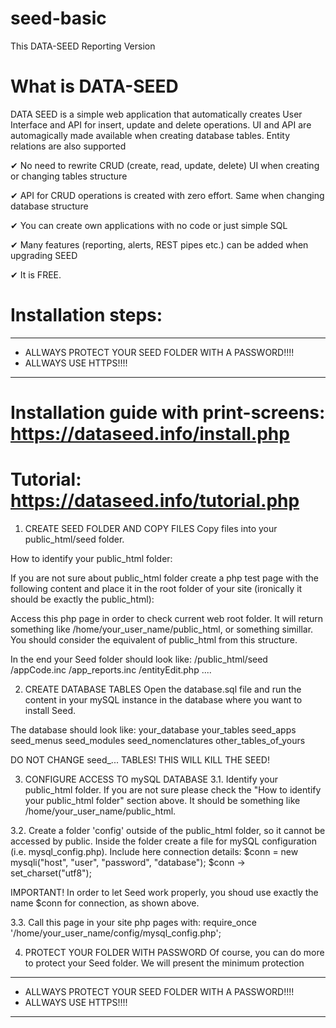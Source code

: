 # seed-basic
This DATA-SEED Reporting Version


# What is DATA-SEED

DATA SEED is a simple web application that automatically creates User Interface and API for insert, update and delete operations. UI and API are automagically made available when creating database tables. Entity relations are also supported

✔ No need to rewrite CRUD (create, read, update, delete) UI when creating or changing tables structure

✔ API for CRUD operations is created with zero effort. Same when changing database structure

✔ You can create own applications with no code or just simple SQL

✔ Many features (reporting, alerts, REST pipes etc.) can be added when upgrading SEED

✔ It is FREE.



# Installation steps:

------------------------------------------------------------------
* ALLWAYS PROTECT YOUR SEED FOLDER WITH A PASSWORD!!!!
* ALLWAYS USE HTTPS!!!!
------------------------------------------------------------------

# Installation guide with print-screens: https://dataseed.info/install.php
# Tutorial: https://dataseed.info/tutorial.php



1. CREATE SEED FOLDER AND COPY FILES
Copy files into your public_html/seed folder.


How to identify your public_html folder:

If you are not sure about public_html folder create a php test page with the following content and place it in the root folder of your site
(ironically it should be exactly the public_html):

<?php
header("Content-Type: text/plain;charset=UTF-8");
print($_SERVER['DOCUMENT_ROOT']);
?>

Access this php page in order to check current web root folder. It will return something like /home/your_user_name/public_html, or something simillar.
You should consider the equivalent of public_html from this structure.


In the end your Seed folder should look like:
/public_html/seed
	/appCode.inc
	/app_reports.inc
	/entityEdit.php
	....





2. CREATE DATABASE TABLES
Open the database.sql file and run the content in your mySQL instance in the database where you want to install Seed.

The database should look like:
your_database
	your_tables
	seed_apps
	seed_menus
	seed_modules
	seed_nomenclatures
	other_tables_of_yours
	


DO NOT CHANGE seed_... TABLES! THIS WILL KILL THE SEED!



3. CONFIGURE ACCESS TO mySQL DATABASE
3.1. Identify your public_html folder. If you are not sure please check the "How to identify your public_html folder" section above.
It should be something like /home/your_user_name/public_html.
 
3.2. Create a folder 'config' outside of the public_html folder, so it cannot be accessed by public.
Inside the folder create a file for mySQL configuration (i.e. mysql_config.php).
Include here connection details:
$conn = new mysqli("host", "user", "password", "database");
$conn -> set_charset("utf8");

IMPORTANT! In order to let Seed work properly, you shoud use exactly the name $conn for connection, as shown above.
 
 
3.3. Call this page in your site php pages with: require_once '/home/your_user_name/config/mysql_config.php';


4. PROTECT YOUR FOLDER WITH PASSWORD
Of course, you can do more to protect your Seed folder. We will present the minimum protection


------------------------------------------------------------------
* ALLWAYS PROTECT YOUR SEED FOLDER WITH A PASSWORD!!!!
* ALLWAYS USE HTTPS!!!!
------------------------------------------------------------------

